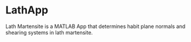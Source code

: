 # LathApp
Lath Martensite is a MATLAB App that determines habit plane normals and shearing systems in lath martensite.

